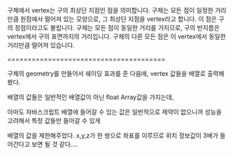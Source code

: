 구체에서 vertex는 구의 최상단 지점인 점을 의미합니다. 구체는 모든 점이 일정한 거리만큼 원점에서 떨어져 있는 모양으로, 그 최상단 지점을 vertex라고 합니다. 이 점은 구의 정점이라고도 불립니다. 구체는 모든 점이 동일한 거리를 가지므로, 구의 반지름은 vertex에서 구의 표면까지의 거리입니다. 구체의 다른 모든 점은 이 vertex에서 동일한 거리만큼 떨어져 있습니다.

=======================================   

구체의 geometry를 만들어서 쉐이딩 효과를 준 다음에, vertex 값들을 배열로 출력해봤다.

배열의 값들은 일반적인 배열값이 아닌 float Array값을 가지는데,

아마도 자바스크립트 배열에 들어갈 수 있는 값은 일반적으로 제약이 없으니까 성능을 고려해서 특정 값들만 들어갈 수 있게    

배열의 값을 제한해주었다.
x,y,z가 한 쌍으로 좌표를 이루므로 위치 정보값이 3배가 들어간다고 보면 될 것 같다....

